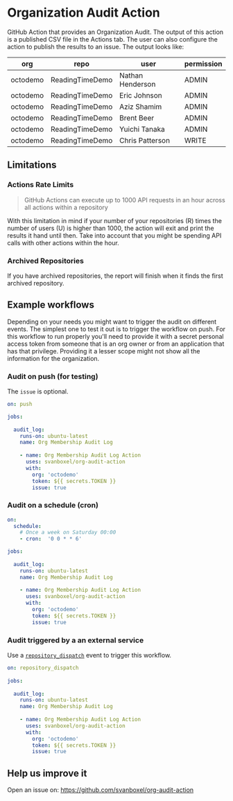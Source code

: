 # Organization Audit Action

GitHub Action that provides an Organization Audit. The output of this action is a published CSV file in the Actions tab. The user can also configure the action to publish the results to an issue. The output looks like:

| org      | repo                   | user                  | permission | 
|----------|------------------------|-----------------------|------------| 
| octodemo | ReadingTimeDemo        | Nathan Henderson      | ADMIN      | 
| octodemo | ReadingTimeDemo        | Eric Johnson          | ADMIN      | 
| octodemo | ReadingTimeDemo        | Aziz Shamim           | ADMIN      | 
| octodemo | ReadingTimeDemo        | Brent Beer            | ADMIN      | 
| octodemo | ReadingTimeDemo        | Yuichi Tanaka         | ADMIN      | 
| octodemo | ReadingTimeDemo        | Chris Patterson       | WRITE      |

## Limitations

### Actions Rate Limits

> GitHub Actions can execute up to 1000 API requests in an hour across all actions within a repository

With this limitation in mind if your number of your repositories (R) times the number of users (U) is higher than 1000, the action will exit and print the results it hand until then. Take into account that you might be spending API calls with other actions within the hour.

### Archived Repositories

If you have archived repositories, the report will finish when it finds the first archived repository.

## Example workflows

Depending on your needs you might want to trigger the audit on different events. The simplest one to test it out is to trigger the workflow on push. For this workflow to run properly you'll need to provide it with a secret personal access token from someone that is an org owner or from an application that has that privilege. Providing it a lesser scope might not show all the information for the organization.

### Audit on push (for testing)

The `issue` is optional. 

```yml
on: push

jobs:
  
  audit_log:
    runs-on: ubuntu-latest
    name: Org Membership Audit Log
        
    - name: Org Membership Audit Log Action
      uses: svanboxel/org-audit-action      
      with:
        org: 'octodemo'
        token: ${{ secrets.TOKEN }}
        issue: true
```

### Audit on a schedule (cron)

```yml
on:
  schedule:   
    # Once a week on Saturday 00:00
    - cron:  '0 0 * * 6'

jobs:
  
  audit_log:
    runs-on: ubuntu-latest
    name: Org Membership Audit Log
        
    - name: Org Membership Audit Log Action
      uses: svanboxel/org-audit-action      
      with:
        org: 'octodemo'
        token: ${{ secrets.TOKEN }}
        issue: true
```

### Audit triggered by a an external service

Use a [`repository_dispatch`](https://developer.github.com/v3/repos/#create-a-repository-dispatch-event) event to trigger this workflow.

```yml
on: repository_dispatch
  
jobs:
  
  audit_log:
    runs-on: ubuntu-latest
    name: Org Membership Audit Log
        
    - name: Org Membership Audit Log Action
      uses: svanboxel/org-audit-action      
      with:
        org: 'octodemo'
        token: ${{ secrets.TOKEN }}
        issue: true
```

## Help us improve it

Open an issue on: https://github.com/svanboxel/org-audit-action
